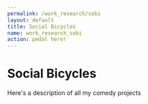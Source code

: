 ```yaml
---
permalink: /work_research/sobi
layout: default
title: Social Bicycles
name: work_research_sobi
action: pedal here!
---
```

# Social Bicycles

Here's a description of all my comedy projects
